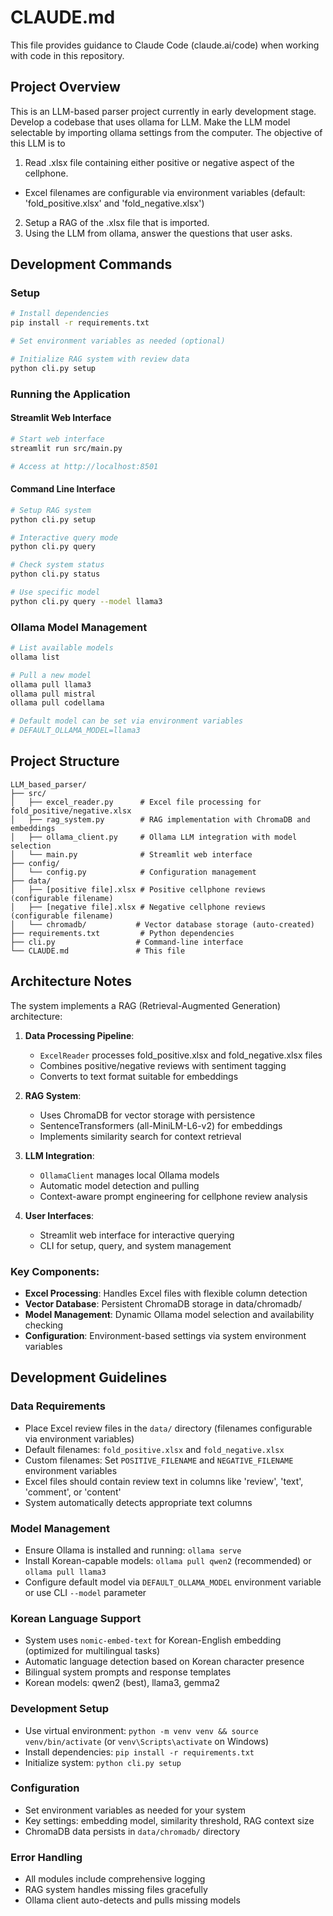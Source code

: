 # CLAUDE.md

This file provides guidance to Claude Code (claude.ai/code) when working with code in this repository.

## Project Overview

This is an LLM-based parser project currently in early development stage.
Develop a codebase that uses ollama for LLM.
Make the LLM model selectable by importing ollama settings from the computer.
The objective of this LLM is to 
1. Read .xlsx file containing either positive or negative aspect of the cellphone.
- Excel filenames are configurable via environment variables (default: 'fold_positive.xlsx' and 'fold_negative.xlsx')
2. Setup a RAG of the .xlsx file that is imported.
3. Using the LLM from ollama, answer the questions that user asks.

## Development Commands

### Setup
```bash
# Install dependencies
pip install -r requirements.txt

# Set environment variables as needed (optional)

# Initialize RAG system with review data
python cli.py setup
```

### Running the Application

#### Streamlit Web Interface
```bash
# Start web interface
streamlit run src/main.py

# Access at http://localhost:8501
```

#### Command Line Interface
```bash
# Setup RAG system
python cli.py setup

# Interactive query mode
python cli.py query

# Check system status
python cli.py status

# Use specific model
python cli.py query --model llama3
```

### Ollama Model Management
```bash
# List available models
ollama list

# Pull a new model
ollama pull llama3
ollama pull mistral
ollama pull codellama

# Default model can be set via environment variables
# DEFAULT_OLLAMA_MODEL=llama3
```



## Project Structure

```
LLM_based_parser/
├── src/
│   ├── excel_reader.py      # Excel file processing for fold_positive/negative.xlsx
│   ├── rag_system.py        # RAG implementation with ChromaDB and embeddings
│   ├── ollama_client.py     # Ollama LLM integration with model selection
│   └── main.py              # Streamlit web interface
├── config/
│   └── config.py            # Configuration management
├── data/
│   ├── [positive file].xlsx # Positive cellphone reviews (configurable filename)
│   ├── [negative file].xlsx # Negative cellphone reviews (configurable filename)
│   └── chromadb/           # Vector database storage (auto-created)
├── requirements.txt         # Python dependencies
├── cli.py                  # Command-line interface
└── CLAUDE.md               # This file
```

## Architecture Notes

The system implements a RAG (Retrieval-Augmented Generation) architecture:

1. **Data Processing Pipeline**: 
   - `ExcelReader` processes fold_positive.xlsx and fold_negative.xlsx files
   - Combines positive/negative reviews with sentiment tagging
   - Converts to text format suitable for embeddings

2. **RAG System**:
   - Uses ChromaDB for vector storage with persistence
   - SentenceTransformers (all-MiniLM-L6-v2) for embeddings
   - Implements similarity search for context retrieval

3. **LLM Integration**:
   - `OllamaClient` manages local Ollama models
   - Automatic model detection and pulling
   - Context-aware prompt engineering for cellphone review analysis

4. **User Interfaces**:
   - Streamlit web interface for interactive querying
   - CLI for setup, query, and system management

### Key Components:
- **Excel Processing**: Handles Excel files with flexible column detection
- **Vector Database**: Persistent ChromaDB storage in data/chromadb/  
- **Model Management**: Dynamic Ollama model selection and availability checking
- **Configuration**: Environment-based settings via system environment variables

## Development Guidelines

### Data Requirements
- Place Excel review files in the `data/` directory (filenames configurable via environment variables)
- Default filenames: `fold_positive.xlsx` and `fold_negative.xlsx`
- Custom filenames: Set `POSITIVE_FILENAME` and `NEGATIVE_FILENAME` environment variables
- Excel files should contain review text in columns like 'review', 'text', 'comment', or 'content'
- System automatically detects appropriate text columns

### Model Management
- Ensure Ollama is installed and running: `ollama serve`
- Install Korean-capable models: `ollama pull qwen2` (recommended) or `ollama pull llama3`
- Configure default model via `DEFAULT_OLLAMA_MODEL` environment variable or use CLI `--model` parameter

### Korean Language Support
- System uses `nomic-embed-text` for Korean-English embedding (optimized for multilingual tasks)
- Automatic language detection based on Korean character presence
- Bilingual system prompts and response templates
- Korean models: qwen2 (best), llama3, gemma2

### Development Setup
- Use virtual environment: `python -m venv venv && source venv/bin/activate` (or `venv\Scripts\activate` on Windows)
- Install dependencies: `pip install -r requirements.txt`
- Initialize system: `python cli.py setup`

### Configuration
- Set environment variables as needed for your system
- Key settings: embedding model, similarity threshold, RAG context size
- ChromaDB data persists in `data/chromadb/` directory

### Error Handling
- All modules include comprehensive logging
- RAG system handles missing files gracefully
- Ollama client auto-detects and pulls missing models